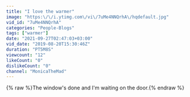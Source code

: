 ```yaml
---
title: "I love the warmer"
image: "https:\/\/i.ytimg.com\/vi\/7uMe4NNQrhA\/hqdefault.jpg"
vid_id: "7uMe4NNQrhA"
categories: "People-Blogs"
tags: ["warmer"]
date: "2021-09-27T02:47:03+03:00"
vid_date: "2019-08-20T15:30:46Z"
duration: "PT5M8S"
viewcount: "12"
likeCount: "0"
dislikeCount: "0"
channel: "MonicaTheMad"
---
```

{% raw %}The window's done and I'm waiting on the door.{% endraw %}

